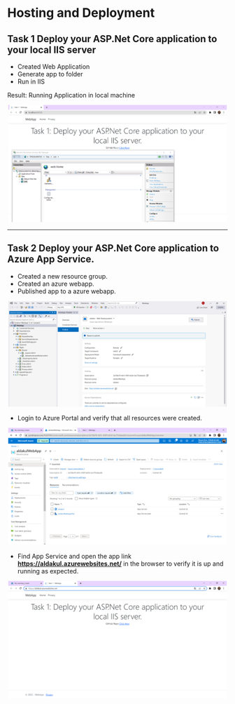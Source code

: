 # Hosting and Deployment

## Task 1 Deploy your ASP.Net Core application to your local IIS server

- Created Web Application
- Generate app to folder
- Run in IIS

Result:
Running Application in local machine 
<p align="center">
<img src="./Task1/Published.png" width="500"/>
</p>

---

## Task 2 Deploy your ASP.Net Core application to Azure App Service.

- Created a new resource group.
- Created an azure webapp.
- Published app to a azure webapp.
<p align="center">
<img src="./Task2/1. Create Azure Publish File.png" width="500"/>
</p>

- Login to Azure Portal and verify that all resources were created. 

<p align="center">
<img src="./Task2/2. Azure Resource Group.png" width="500"/>
</p>

- Find App Service and open the app link **https://aldakul.azurewebsites.net/** in the browser to verify it is up and running as expected.
<p align="center">
<img src="./Task2/3. WebSite Page.png" width="500"/>
</p>
